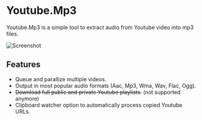 # Youtube.Mp3

Youtube.Mp3 is a simple tool to extract audio from Youtube video into mp3 files.

![Screenshot](https://i.imgur.com/POdVmGY.png)

## Features

- Queue and parallize multiple videos.
- Output in most popular audio formats (Aac, Mp3, Wma, Wav, Flac, Ogg).
- ~~Download full public and private Youtube playlists.~~ (not supported anymore)
- Clipboard watcher option to automatically process copied Youtube URLs.
